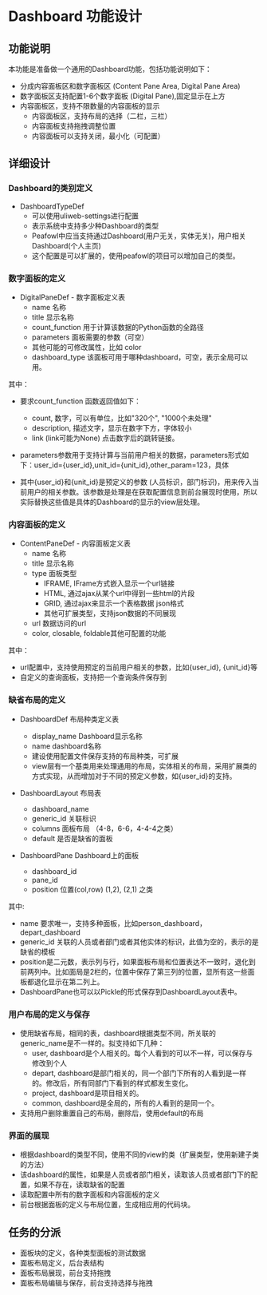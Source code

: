 # Dashboard 功能设计

## 功能说明
本功能是准备做一个通用的Dashboard功能，包括功能说明如下：
  * 分成内容面板区和数字面板区 (Content Pane Area, Digital Pane Area)
  * 数字面板区支持配置1-6个数字面板 (Digital Pane),固定显示在上方
  * 内容面板区，支持不限数量的内容面板的显示 
    - 内容面板区，支持布局的选择（二栏，三栏）
    - 内容面板支持拖拽调整位置
    - 内容面板可以支持关闭，最小化（可配置）

## 详细设计

### Dashboard的类别定义
 * DashboardTypeDef
    - 可以使用uliweb-settings进行配置
    - 表示系统中支持多少种Dashboard的类型
    - Peafowl中应当支持通过Dashboard(用户无关，实体无关)，用户相关Dashboard(个人主页)
    - 这个配置是可以扩展的，使用peafowl的项目可以增加自己的类型。

### 数字面板的定义
 * DigitalPaneDef - 数字面板定义表
    - name 名称
    - title 显示名称 
    - count_function 用于计算该数据的Python函数的全路径
    - parameters 面板需要的参数（可空）
    - 其他可能的可修改属性，比如 color 
    - dashboard_type 该面板可用于哪种dashboard，可空，表示全局可以用。

其中：
 * 要求count_function 函数返回值如下：
    - count, 数字，可以有单位，比如"320个", "1000个未处理"
    - description, 描述文字，显示在数字下方，字体较小
    - link (link可能为None) 点击数字后的跳转链接。

* parameters参数用于支持计算与当前用户相关的数据，parameters形式如下：user_id={user_id},unit_id={unit_id},other_param=123，具体
* 其中{user_id}和{unit_id}是预定义的参数 (人员标识，部门标识)，用来传入当前用户的相关参数。该参数是处理是在获取配置信息到前台展现时使用，所以实际替换这些值是具体的Dashboard的显示的view层处理。

### 内容面板的定义
 * ContentPaneDef - 内容面板定义表
    - name 名称
    - title 显示名称
    - type 面板类型
        - IFRAME, IFrame方式嵌入显示一个url链接
        - HTML, 通过ajax从某个url中得到一些html的片段
        - GRID, 通过ajax来显示一个表格数据 json格式
        - 其他可扩展类型，支持json数据的不同展现
    - url 数据访问的url
    - color, closable, foldable其他可配置的功能

其中：
  * url配置中，支持使用预定的当前用户相关的参数，比如{user_id}, {unit_id}等
  * 自定义的查询面板，支持把一个查询条件保存到


### 缺省布局的定义
  * DashboardDef 布局种类定义表
    - display_name Dashboard显示名称
    - name dashboard名称
    - 建设使用配置文件保存支持的布局种类，可扩展
    - view层有一个基类用来处理通用的布局，实体相关的布局，采用扩展类的方式实现，从而增加对于不同的预定义参数，如{user_id}的支持。

  * DashboardLayout 布局表
    - dashboard_name
    - generic_id 关联标识
    - columns 面板布局 （4-8，6-6，4-4-4之类）
    - default 是否是缺省的面板

  * DashboardPane Dashboard上的面板
    - dashboard_id
    - pane_id
    - position 位置(col,row) (1,2), (2,1) 之类

其中:
  * name 要求唯一，支持多种面板，比如person_dashboard，depart_dashboard
  * generic_id 关联的人员或者部门或者其他实体的标识，此值为空的，表示的是缺省的模板
  * position是二元数，表示列与行，如果面板布局和位置表达不一致时，退化到前两列中。比如面局是2栏的，位置中保存了第三列的位置，显所有这一些面板都退化显示在第二列上。
  * DashboardPane也可以以Pickle的形式保存到DashboardLayout表中。

### 用户布局的定义与保存

  * 使用缺省布局，相同的表，dashboard根据类型不同，所关联的generic_name是不一样的。拟支持如下几种：
    - user, dashboard是个人相关的。每个人看到的可以不一样，可以保存与修改到个人
    - depart, dashboard是部门相关的，同一个部门下所有的人看到是一样的。修改后，所有同部门下看到的样式都发生变化。
    - project, dashboard是项目相关的。
    - common, dashboard是全局的，所有的人看到的是同一个。
  * 支持用户删除重置自己的布局，删除后，使用default的布局

### 界面的展现
  * 根据dashboard的类型不同，使用不同的view的类（扩展类型，使用新建子类的方法）
  * 该dashboard的属性，如果是人员或者部门相关，读取该人员或者部门下的配置，如果不存在，读取缺省的配置
  * 读取配置中所有的数字面板和内容面板的定义
  * 前台根据面板的定义与布局位置，生成相应用的代码块。


## 任务的分派
 * 面板块的定义，各种类型面板的测试数据
 * 面板布局定义，后台表结构
 * 面板布局展现，前台支持拖拽
 * 面板布局编辑与保存，前台支持选择与拖拽



